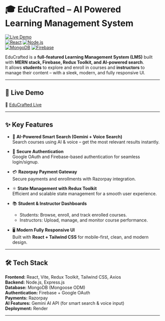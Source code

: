 # 🎓 EduCrafted – AI Powered Learning Management System  

[![Live Demo](https://img.shields.io/badge/Live-Demo-brightgreen?style=for-the-badge)](https://lms-1-nczd.onrender.com)  
[![React](https://img.shields.io/badge/Frontend-React-blue?style=flat&logo=react)](https://react.dev/) 
[![Node.js](https://img.shields.io/badge/Backend-Node.js-green?style=flat&logo=node.js)](https://nodejs.org/)  
[![MongoDB](https://img.shields.io/badge/Database-MongoDB-brightgreen?style=flat&logo=mongodb)](https://www.mongodb.com/) 
[![Firebase](https://img.shields.io/badge/Auth-Firebase-orange?style=flat&logo=firebase)](https://firebase.google.com/)  

EduCrafted is a **full-featured Learning Management System (LMS)** built with **MERN stack, Firebase, Redux Toolkit, and AI-powered search**.  
It allows **students** to explore and enroll in courses and **instructors** to manage their content – with a sleek, modern, and fully responsive UI.  

---

## 🚀 Live Demo  
🔗 [EduCrafted Live](https://lms-1-nczd.onrender.com)  

---

## ✨ Key Features  

- 🧠 **AI-Powered Smart Search (Gemini + Voice Search)**  
  Search courses using AI & voice – get the most relevant results instantly.  

- 🔐 **Secure Authentication**  
  Google OAuth and Firebase-based authentication for seamless login/signup.  

- 💳 **Razorpay Payment Gateway**  
  Secure payments and enrollments with Razorpay integration.  

- ⚛️ **State Management with Redux Toolkit**  
  Efficient and scalable state management for a smooth user experience.  

- 📚 **Student & Instructor Dashboards**  
  - Students: Browse, enroll, and track enrolled courses.  
  - Instructors: Upload, manage, and monitor course performance.  

- 🖥️ **Modern Fully Responsive UI**  
  Built with **React + Tailwind CSS** for mobile-first, clean, and modern design.  

---

## 🛠️ Tech Stack  

**Frontend:** React, Vite, Redux Toolkit, Tailwind CSS, Axios  
**Backend:** Node.js, Express.js  
**Database:** MongoDB (Mongoose ODM)  
**Authentication:** Firebase + Google OAuth  
**Payments:** Razorpay  
**AI Features:** Gemini AI API (for smart search & voice input)  
**Deployment:** Render  

---


